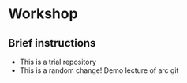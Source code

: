 # Workshop
## Brief instructions 
* This  is a trial repository
* This is a random change!
Demo lecture of arc git

